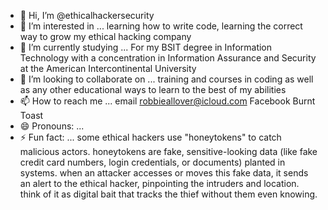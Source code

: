- 👋 Hi, I’m @ethicalhackersecurity
- 👀 I’m interested in ... learning how to write code, learning the correct way to grow my ethical hacking company
- 🌱 I’m currently studying ... For my BSIT degree in Information Technology with a concentration in Information Assurance and Security at the American Intercontinental University
- 💞️ I’m looking to collaborate on ... training and courses in coding as well as any other educational ways to learn to the best of my abilities
- 📫 How to reach me ... email robbieallover@icloud.com Facebook Burnt Toast 
- 😄 Pronouns: ... 
- ⚡ Fun fact: ... some ethical hackers use "honeytokens" to catch malicious actors. honeytokens are fake, sensitive-looking data (like fake credit card numbers,
login credentials, or documents) planted in systems. when an attacker accesses or moves this fake data, it sends an alert to the ethical hacker, pinpointing the intruders
and location. think of it as digital bait that tracks the thief without them even knowing.

<!---
ethicalhackersecurity/ethicalhackersecurity is a ✨ special ✨ repository because its `README.md` (this file) appears on your GitHub profile.
You can click the Preview link to take a look at your changes.
--->
